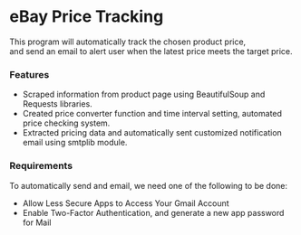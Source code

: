 # eBay Price Tracking

This program will automatically track the chosen product price,<br/>
and send an email to alert user when the latest price meets the target price.

### Features

* Scraped information from product page using BeautifulSoup and Requests libraries.
* Created price converter function and time interval setting, automated price checking system.
* Extracted pricing data and automatically sent customized notification email using smtplib module.

### Requirements

To automatically send and email, we need one of the following to be done:

* Allow Less Secure Apps to Access Your Gmail Account
* Enable Two-Factor Authentication, and generate a new app password for Mail